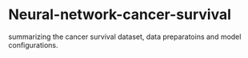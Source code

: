 # Neural-network-cancer-survival
 summarizing the cancer survival dataset, data preparatoins and model configurations.
